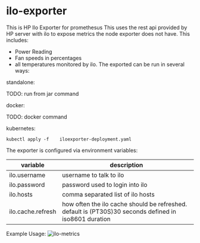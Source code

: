 # ilo-exporter
This is HP Ilo Exporter for promethesus
This uses the rest api provided by HP server with ilo to expose metrics the node exporter does not have.
This includes:
 * Power Reading
 * Fan speeds in percentages
 * all temperatures monitored by ilo.
 The exported can be run in several ways:
 
 standalone:
 
 TODO: run from jar command
 
 docker:
 
 TODO: docker command
 
 kubernetes:
 
``` kubectl apply -f 	iloexporter-deployment.yaml ```

The exporter is configured via environment variables:


| variable | description |
| ---------- | ------------- |
|ilo.username| username to talk to ilo|
|ilo.password| password used to login into ilo|
|ilo.hosts|comma separated list of ilo hosts|
|ilo.cache.refresh|how often the ilo cache should be refreshed. default is (PT30S)30 seconds defined in iso8601 duration|

Example Usage:
![ilo-metrics](https://user-images.githubusercontent.com/718117/54949540-b587e380-4f15-11e9-8725-2062f491e5b4.jpg)
